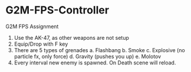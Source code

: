 # G2M-FPS-Controller
G2M FPS Assignment

1. Use the AK-47, as other weapons are not setup
2. Equip/Drop with F key
3. There are 5 types of grenades
    a. Flashbang
    b. Smoke
    c. Explosive (no particle fx, only force)
    d. Gravity (pushes you up)
    e. Molotov
4. Every interval new enemy is spawned. On Death scene will reload.
